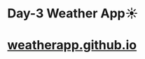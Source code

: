 <h1>Day-3 Weather App☀️</h1>
<h1><a href='https://dangerlulakebab.github.io/weatherapp.github.io/'>weatherapp.github.io</a></h1>
